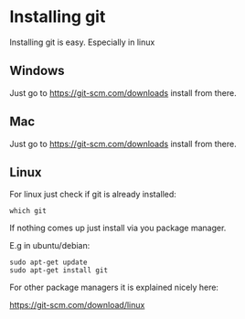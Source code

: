 # Installing git
Installing git is easy. Especially in linux

## Windows
Just go to https://git-scm.com/downloads install from there.

## Mac
Just go to https://git-scm.com/downloads install from there.

## Linux 

For linux just check if git is already installed:

```
which git
```
If nothing comes up just install via you package manager.

E.g in ubuntu/debian:

```
sudo apt-get update
sudo apt-get install git
```

For other package managers it is explained nicely here:

https://git-scm.com/download/linux










